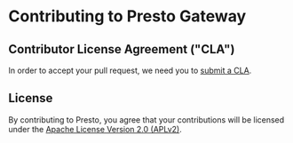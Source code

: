 # Contributing to Presto Gateway

## Contributor License Agreement ("CLA")

In order to accept your pull request, we need you to [submit a CLA](https://github.com/prestosql/cla).

## License

By contributing to Presto, you agree that your contributions will be licensed under the [Apache License Version 2.0 (APLv2)](LICENSE).
